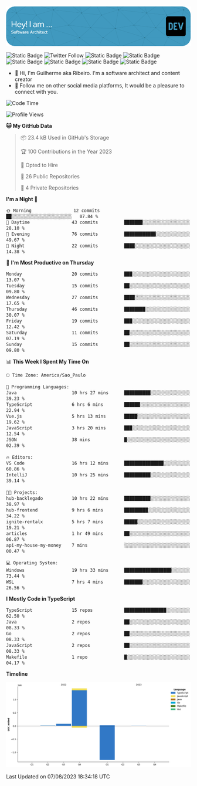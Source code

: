 ![Header](./assets/github-header-image.png)

![Static Badge](https://img.shields.io/badge/Software%20Architect-blue)
 ![Twitter Follow](https://img.shields.io/twitter/follow/dev_pkg) ![Static Badge](https://img.shields.io/badge/Java-orange) ![Static Badge](https://img.shields.io/badge/Springboot-green) ![Static Badge](https://img.shields.io/badge/Golang-blue) ![Static Badge](https://img.shields.io/badge/Nodejs-green) ![Static Badge](https://img.shields.io/badge/Javascript-yellow) ![Static Badge](https://img.shields.io/badge/Vuejs-green)

- 👋 Hi, I'm Guilherme aka Ribeiro. I'm a software architect and content creator
- 👀 Follow me on other social media platforms, It would be a pleasure to connect with you.

<!--START_SECTION:waka-->
![Code Time](http://img.shields.io/badge/Code%20Time-32%20hrs%203%20mins-blue)

![Profile Views](http://img.shields.io/badge/Profile%20Views-242-blue)

**🐱 My GitHub Data** 

> 📦 23.4 kB Used in GitHub's Storage 
 > 
> 🏆 100 Contributions in the Year 2023
 > 
> 💼 Opted to Hire
 > 
> 📜 26 Public Repositories 
 > 
> 🔑 4 Private Repositories 
 > 
**I'm a Night 🦉** 

```text
🌞 Morning                12 commits          ██░░░░░░░░░░░░░░░░░░░░░░░   07.84 % 
🌆 Daytime                43 commits          ███████░░░░░░░░░░░░░░░░░░   28.10 % 
🌃 Evening                76 commits          ████████████░░░░░░░░░░░░░   49.67 % 
🌙 Night                  22 commits          ████░░░░░░░░░░░░░░░░░░░░░   14.38 % 
```
📅 **I'm Most Productive on Thursday** 

```text
Monday                   20 commits          ███░░░░░░░░░░░░░░░░░░░░░░   13.07 % 
Tuesday                  15 commits          ██░░░░░░░░░░░░░░░░░░░░░░░   09.80 % 
Wednesday                27 commits          ████░░░░░░░░░░░░░░░░░░░░░   17.65 % 
Thursday                 46 commits          ████████░░░░░░░░░░░░░░░░░   30.07 % 
Friday                   19 commits          ███░░░░░░░░░░░░░░░░░░░░░░   12.42 % 
Saturday                 11 commits          ██░░░░░░░░░░░░░░░░░░░░░░░   07.19 % 
Sunday                   15 commits          ██░░░░░░░░░░░░░░░░░░░░░░░   09.80 % 
```


📊 **This Week I Spent My Time On** 

```text
🕑︎ Time Zone: America/Sao_Paulo

💬 Programming Languages: 
Java                     10 hrs 27 mins      ██████████░░░░░░░░░░░░░░░   39.23 % 
TypeScript               6 hrs 6 mins        ██████░░░░░░░░░░░░░░░░░░░   22.94 % 
Vue.js                   5 hrs 13 mins       █████░░░░░░░░░░░░░░░░░░░░   19.62 % 
JavaScript               3 hrs 20 mins       ███░░░░░░░░░░░░░░░░░░░░░░   12.54 % 
JSON                     38 mins             █░░░░░░░░░░░░░░░░░░░░░░░░   02.39 % 

🔥 Editors: 
VS Code                  16 hrs 12 mins      ███████████████░░░░░░░░░░   60.86 % 
IntelliJ                 10 hrs 25 mins      ██████████░░░░░░░░░░░░░░░   39.14 % 

🐱‍💻 Projects: 
hub-backlegado           10 hrs 22 mins      ██████████░░░░░░░░░░░░░░░   38.97 % 
hub-frontend             9 hrs 6 mins        █████████░░░░░░░░░░░░░░░░   34.22 % 
ignite-rentalx           5 hrs 7 mins        █████░░░░░░░░░░░░░░░░░░░░   19.21 % 
articles                 1 hr 49 mins        ██░░░░░░░░░░░░░░░░░░░░░░░   06.87 % 
api-my-house-my-money    7 mins              ░░░░░░░░░░░░░░░░░░░░░░░░░   00.47 % 

💻 Operating System: 
Windows                  19 hrs 33 mins      ██████████████████░░░░░░░   73.44 % 
WSL                      7 hrs 4 mins        ███████░░░░░░░░░░░░░░░░░░   26.56 % 
```

**I Mostly Code in TypeScript** 

```text
TypeScript               15 repos            ████████████████░░░░░░░░░   62.50 % 
Java                     2 repos             ██░░░░░░░░░░░░░░░░░░░░░░░   08.33 % 
Go                       2 repos             ██░░░░░░░░░░░░░░░░░░░░░░░   08.33 % 
JavaScript               2 repos             ██░░░░░░░░░░░░░░░░░░░░░░░   08.33 % 
Makefile                 1 repo              █░░░░░░░░░░░░░░░░░░░░░░░░   04.17 % 
```



**Timeline**

![Lines of Code chart](https://raw.githubusercontent.com/Guilhrib/Guilhrib/main/assets/bar_graph.png)


 Last Updated on 07/08/2023 18:34:18 UTC
<!--END_SECTION:waka-->
